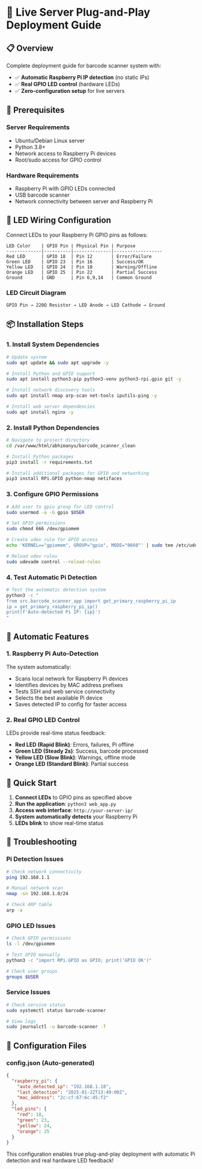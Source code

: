 # 🚀 Live Server Plug-and-Play Deployment Guide

## 📋 Overview
Complete deployment guide for barcode scanner system with:
- ✅ **Automatic Raspberry Pi IP detection** (no static IPs)
- ✅ **Real GPIO LED control** (hardware LEDs)
- ✅ **Zero-configuration setup** for live servers

## 🔧 Prerequisites

### Server Requirements
- Ubuntu/Debian Linux server
- Python 3.8+
- Network access to Raspberry Pi devices
- Root/sudo access for GPIO control

### Hardware Requirements
- Raspberry Pi with GPIO LEDs connected
- USB barcode scanner
- Network connectivity between server and Raspberry Pi

## 🎯 LED Wiring Configuration

Connect LEDs to your Raspberry Pi GPIO pins as follows:

```
LED Color    | GPIO Pin | Physical Pin | Purpose
-------------|----------|--------------|------------------
Red LED      | GPIO 18  | Pin 12       | Error/Failure
Green LED    | GPIO 23  | Pin 16       | Success/OK  
Yellow LED   | GPIO 24  | Pin 18       | Warning/Offline
Orange LED   | GPIO 25  | Pin 22       | Partial Success
Ground       | GND      | Pin 6,9,14   | Common Ground
```

### LED Circuit Diagram
```
GPIO Pin → 220Ω Resistor → LED Anode → LED Cathode → Ground
```

## 📦 Installation Steps

### 1. Install System Dependencies
```bash
# Update system
sudo apt update && sudo apt upgrade -y

# Install Python and GPIO support
sudo apt install python3-pip python3-venv python3-rpi.gpio git -y

# Install network discovery tools
sudo apt install nmap arp-scan net-tools iputils-ping -y

# Install web server dependencies
sudo apt install nginx -y
```

### 2. Install Python Dependencies
```bash
# Navigate to project directory
cd /var/www/html/abhimanyu/barcode_scanner_clean

# Install Python packages
pip3 install -r requirements.txt

# Install additional packages for GPIO and networking
pip3 install RPi.GPIO python-nmap netifaces
```

### 3. Configure GPIO Permissions
```bash
# Add user to gpio group for LED control
sudo usermod -a -G gpio $USER

# Set GPIO permissions
sudo chmod 666 /dev/gpiomem

# Create udev rule for GPIO access
echo 'KERNEL=="gpiomem", GROUP="gpio", MODE="0660"' | sudo tee /etc/udev/rules.d/99-gpio.rules

# Reload udev rules
sudo udevadm control --reload-rules
```

### 4. Test Automatic Pi Detection
```bash
# Test the automatic detection system
python3 -c "
from src.barcode_scanner_app import get_primary_raspberry_pi_ip
ip = get_primary_raspberry_pi_ip()
print(f'Auto-detected Pi IP: {ip}')
"
```

## 🔄 Automatic Features

### 1. Raspberry Pi Auto-Detection
The system automatically:
- Scans local network for Raspberry Pi devices
- Identifies devices by MAC address prefixes
- Tests SSH and web service connectivity
- Selects the best available Pi device
- Saves detected IP to config for faster access

### 2. Real GPIO LED Control
LEDs provide real-time status feedback:
- **Red LED (Rapid Blink)**: Errors, failures, Pi offline
- **Green LED (Steady 2s)**: Success, barcode processed
- **Yellow LED (Slow Blink)**: Warnings, offline mode
- **Orange LED (Standard Blink)**: Partial success

## 🚀 Quick Start

1. **Connect LEDs** to GPIO pins as specified above
2. **Run the application**: `python3 web_app.py`
3. **Access web interface**: `http://your-server-ip/`
4. **System automatically detects** your Raspberry Pi
5. **LEDs blink** to show real-time status

## 🔧 Troubleshooting

### Pi Detection Issues
```bash
# Check network connectivity
ping 192.168.1.1

# Manual network scan
nmap -sn 192.168.1.0/24

# Check ARP table
arp -a
```

### GPIO LED Issues
```bash
# Check GPIO permissions
ls -l /dev/gpiomem

# Test GPIO manually
python3 -c "import RPi.GPIO as GPIO; print('GPIO OK')"

# Check user groups
groups $USER
```

### Service Issues
```bash
# Check service status
sudo systemctl status barcode-scanner

# View logs
sudo journalctl -u barcode-scanner -f
```

## 📝 Configuration Files

### config.json (Auto-generated)
```json
{
  "raspberry_pi": {
    "auto_detected_ip": "192.168.1.18",
    "last_detection": "2025-01-22T13:49:00Z",
    "mac_address": "2c:cf:67:6c:45:f2"
  },
  "led_pins": {
    "red": 18,
    "green": 23,
    "yellow": 24,
    "orange": 25
  }
}
```

This configuration enables true plug-and-play deployment with automatic Pi detection and real hardware LED feedback!